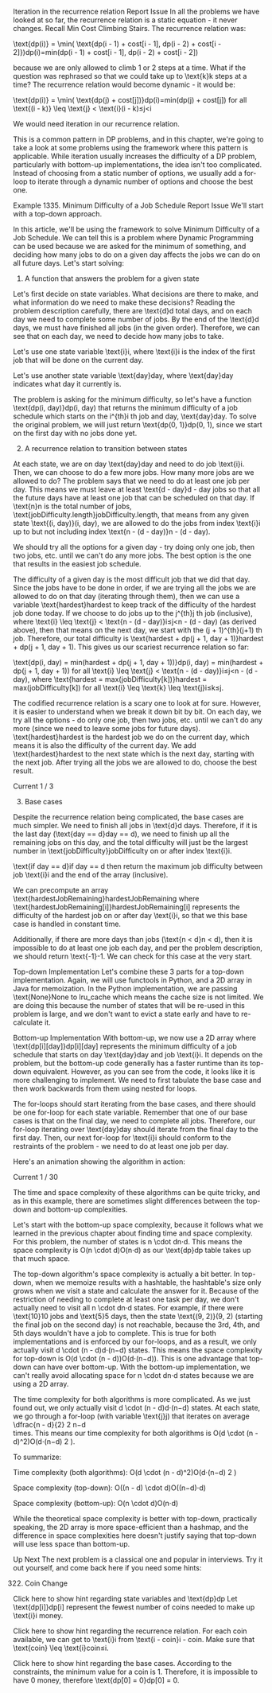 Iteration in the recurrence relation
Report Issue
In all the problems we have looked at so far, the recurrence relation is a static equation - it never changes. Recall Min Cost Climbing Stairs. The recurrence relation was:

\text{dp(i)} = \min( \text{dp(i - 1) + cost[i - 1], dp(i - 2) + cost[i - 2]})dp(i)=min(dp(i - 1) + cost[i - 1], dp(i - 2) + cost[i - 2])

because we are only allowed to climb 1 or 2 steps at a time. What if the question was rephrased so that we could take up to \text{k}k steps at a time? The recurrence relation would become dynamic - it would be:

\text{dp(i)} = \min( \text{dp(j) + cost[j])}dp(i)=min(dp(j) + cost[j]) for all \text{(i - k)} \leq \text{j} < \text{i}(i - k)≤j<i

We would need iteration in our recurrence relation.

This is a common pattern in DP problems, and in this chapter, we're going to take a look at some problems using the framework where this pattern is applicable. While iteration usually increases the difficulty of a DP problem, particularly with bottom-up implementations, the idea isn't too complicated. Instead of choosing from a static number of options, we usually add a for-loop to iterate through a dynamic number of options and choose the best one.

 Example 1335. Minimum Difficulty of a Job Schedule
Report Issue
We'll start with a top-down approach.

In this article, we'll be using the framework to solve Minimum Difficulty of a Job Schedule. We can tell this is a problem where Dynamic Programming can be used because we are asked for the minimum of something, and deciding how many jobs to do on a given day affects the jobs we can do on all future days. Let's start solving:

1. A function that answers the problem for a given state

Let's first decide on state variables. What decisions are there to make, and what information do we need to make these decisions? Reading the problem description carefully, there are \text{d}d total days, and on each day we need to complete some number of jobs. By the end of the \text{d}d days, we must have finished all jobs (in the given order). Therefore, we can see that on each day, we need to decide how many jobs to take.

Let's use one state variable \text{i}i, where \text{i}i is the index of the first job that will be done on the current day.

Let's use another state variable \text{day}day, where \text{day}day indicates what day it currently is.

The problem is asking for the minimum difficulty, so let's have a function \text{dp(i, day)}dp(i, day) that returns the minimum difficulty of a job schedule which starts on the i^{th}i 
th
  job and day, \text{day}day. To solve the original problem, we will just return \text{dp(0, 1)}dp(0, 1), since we start on the first day with no jobs done yet.



2. A recurrence relation to transition between states

At each state, we are on day \text{day}day and need to do job \text{i}i. Then, we can choose to do a few more jobs. How many more jobs are we allowed to do? The problem says that we need to do at least one job per day. This means we must leave at least \text{d - day}d - day jobs so that all the future days have at least one job that can be scheduled on that day. If \text{n}n is the total number of jobs, \text{jobDifficulty.length}jobDifficulty.length, that means from any given state \text{(i, day)}(i, day), we are allowed to do the jobs from index \text{i}i up to but not including index \text{n - (d - day)}n - (d - day).

We should try all the options for a given day - try doing only one job, then two jobs, etc. until we can't do any more jobs. The best option is the one that results in the easiest job schedule.

The difficulty of a given day is the most difficult job that we did that day. Since the jobs have to be done in order, if we are trying all the jobs we are allowed to do on that day (iterating through them), then we can use a variable \text{hardest}hardest to keep track of the difficulty of the hardest job done today. If we choose to do jobs up to the j^{th}j 
th
  job (inclusive), where \text{i} \leq \text{j} < \text{n - (d - day)}i≤j<n - (d - day) (as derived above), then that means on the next day, we start with the (j + 1)^{th}(j+1) 
th
  job. Therefore, our total difficulty is \text{hardest + dp(j + 1, day + 1)}hardest + dp(j + 1, day + 1). This gives us our scariest recurrence relation so far:

\text{dp(i, day) = min(hardest + dp(j + 1, day + 1))}dp(i, day) = min(hardest + dp(j + 1, day + 1)) for all \text{i} \leq \text{j} < \text{n - (d - day)}i≤j<n - (d - day), where \text{hardest = max(jobDifficulty[k])}hardest = max(jobDifficulty[k]) for all \text{i} \leq \text{k} \leq \text{j}i≤k≤j.

The codified recurrence relation is a scary one to look at for sure. However, it is easier to understand when we break it down bit by bit. On each day, we try all the options - do only one job, then two jobs, etc. until we can't do any more (since we need to leave some jobs for future days). \text{hardest}hardest is the hardest job we do on the current day, which means it is also the difficulty of the current day. We add \text{hardest}hardest to the next state which is the next day, starting with the next job. After trying all the jobs we are allowed to do, choose the best result.

Current
1 / 3


3. Base cases

Despite the recurrence relation being complicated, the base cases are much simpler. We need to finish all jobs in \text{d}d days. Therefore, if it is the last day (\text{day == d}day == d), we need to finish up all the remaining jobs on this day, and the total difficulty will just be the largest number in \text{jobDifficulty}jobDifficulty on or after index \text{i}i.

\text{if day == d}if day == d then return the maximum job difficulty between job \text{i}i and the end of the array (inclusive).

We can precompute an array \text{hardestJobRemaining}hardestJobRemaining where \text{hardestJobRemaining[i]}hardestJobRemaining[i] represents the difficulty of the hardest job on or after day \text{i}i, so that we this base case is handled in constant time.

Additionally, if there are more days than jobs (\text{n < d}n < d), then it is impossible to do at least one job each day, and per the problem description, we should return \text{-1}-1. We can check for this case at the very start.



Top-down Implementation
Let's combine these 3 parts for a top-down implementation. Again, we will use functools in Python, and a 2D array in Java for memoization. In the Python implementation, we are passing \text{None}None to lru_cache which means the cache size is not limited. We are doing this because the number of states that will be re-used in this problem is large, and we don't want to evict a state early and have to re-calculate it.




Bottom-up Implementation
With bottom-up, we now use a 2D array where \text{dp[i][day]}dp[i][day] represents the minimum difficulty of a job schedule that starts on day \text{day}day and job \text{i}i. It depends on the problem, but the bottom-up code generally has a faster runtime than its top-down equivalent. However, as you can see from the code, it looks like it is more challenging to implement. We need to first tabulate the base case and then work backwards from them using nested for loops.

The for-loops should start iterating from the base cases, and there should be one for-loop for each state variable. Remember that one of our base cases is that on the final day, we need to complete all jobs. Therefore, our for-loop iterating over \text{day}day should iterate from the final day to the first day. Then, our next for-loop for \text{i}i should conform to the restraints of the problem - we need to do at least one job per day.


Here's an animation showing the algorithm in action:

Current
1 / 30


The time and space complexity of these algorithms can be quite tricky, and as in this example, there are sometimes slight differences between the top-down and bottom-up complexities.

Let's start with the bottom-up space complexity, because it follows what we learned in the previous chapter about finding time and space complexity. For this problem, the number of states is n \cdot dn⋅d. This means the space complexity is O(n \cdot d)O(n⋅d) as our \text{dp}dp table takes up that much space.

The top-down algorithm's space complexity is actually a bit better. In top-down, when we memoize results with a hashtable, the hashtable's size only grows when we visit a state and calculate the answer for it. Because of the restriction of needing to complete at least one task per day, we don't actually need to visit all n \cdot dn⋅d states. For example, if there were \text{10}10 jobs and \text{5}5 days, then the state \text{(9, 2)}(9, 2) (starting the final job on the second day) is not reachable, because the 3rd, 4th, and 5th days wouldn't have a job to complete. This is true for both implementations and is enforced by our for-loops, and as a result, we only actually visit d \cdot (n - d)d⋅(n−d) states. This means the space complexity for top-down is O(d \cdot (n - d))O(d⋅(n−d)). This is one advantage that top-down can have over bottom-up. With the bottom-up implementation, we can't really avoid allocating space for n \cdot dn⋅d states because we are using a 2D array.

The time complexity for both algorithms is more complicated. As we just found out, we only actually visit d \cdot (n - d)d⋅(n−d) states. At each state, we go through a for-loop (with variable \text{j}j) that iterates on average \dfrac{n - d}{2} 
2
n−d
​	
  times. This means our time complexity for both algorithms is O(d \cdot (n - d)^2)O(d⋅(n−d) 
2
 ).

To summarize:

Time complexity (both algorithms): O(d \cdot (n - d)^2)O(d⋅(n−d) 
2
 )

Space complexity (top-down): O((n - d) \cdot d)O((n−d)⋅d)

Space complexity (bottom-up): O(n \cdot d)O(n⋅d)

While the theoretical space complexity is better with top-down, practically speaking, the 2D array is more space-efficient than a hashmap, and the difference in space complexities here doesn't justify saying that top-down will use less space than bottom-up.



Up Next
The next problem is a classical one and popular in interviews. Try it out yourself, and come back here if you need some hints:

322. Coin Change

Click here to show hint regarding state variables and \text{dp}dp
Let \text{dp[i]}dp[i] represent the fewest number of coins needed to make up \text{i}i money.

Click here to show hint regarding the recurrence relation.
For each coin available, we can get to \text{i}i from \text{i - coin}i - coin. Make sure that \text{coin} \leq \text{i}coin≤i.

Click here to show hint regarding the base cases.
According to the constraints, the minimum value for a coin is 1. Therefore, it is impossible to have 0 money, therefore \text{dp[0] = 0}dp[0] = 0.

